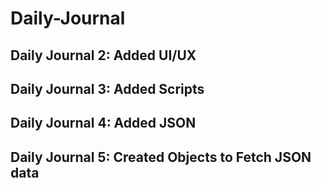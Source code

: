 # Daily-Journal

## Daily Journal 2: Added UI/UX

## Daily Journal 3: Added Scripts

## Daily Journal 4: Added JSON

## Daily Journal 5: Created Objects to Fetch JSON data

